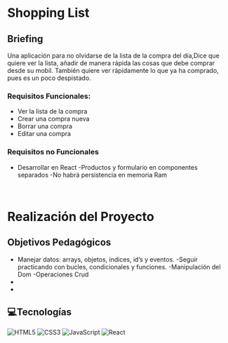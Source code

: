 # Shopping List

## Briefing

Una aplicación para no olvidarse de la lista de la compra del día,Dice que quiere ver la lista, añadir de manera rápida las cosas que debe comprar desde su mobil.
También quiere ver rápidamente lo que ya ha comprado, pues es un poco despistado.

### Requisitos Funcionales:

- Ver la lista de la compra
- Crear una compra nueva
- Borrar una compra
- Editar una compra

### Requisitos no Funcionales

- Desarrollar en React
  -Productos y formulario en componentes separados
  -No habrá persistencia en memoria Ram

<br>

# Realización del Proyecto

## Objetivos Pedagógicos

- Manejar datos: arrays, objetos, índices, id’s y eventos.
  -Seguir practicando con bucles, condicionales y funciones.
  -Manipulación del Dom
  -Operaciones Crud
-
-

## 💻Tecnologías

![HTML5](https://img.shields.io/badge/html5-%23E34F26.svg?style=for-the-badge&logo=html5&logoColor=white)
![CSS3](https://img.shields.io/badge/css3-%231572B6.svg?style=for-the-badge&logo=css3&logoColor=white)
![JavaScript](https://img.shields.io/badge/javascript-%23323330.svg?style=for-the-badge&logo=javascript&logoColor=%23F7DF1E)
![React](https://img.shields.io/badge/react-%2320232a.svg?style=for-the-badge&logo=react&logoColor=%2361DAFB)
